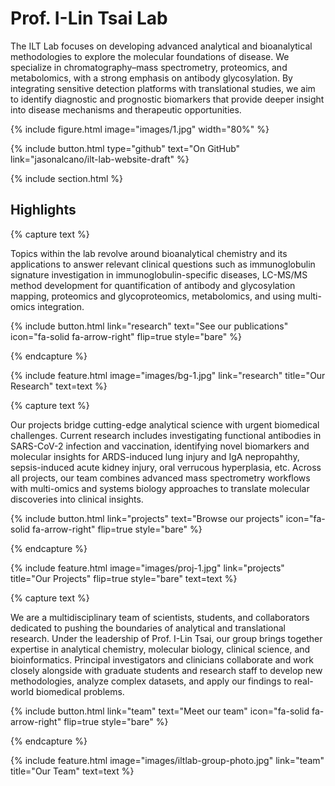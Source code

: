 ---
---

# Prof. I-Lin Tsai Lab

The ILT Lab focuses on developing advanced analytical and bioanalytical methodologies to explore the molecular foundations of disease. We specialize in chromatography–mass spectrometry, proteomics, and metabolomics, with a strong emphasis on antibody glycosylation. By integrating sensitive detection platforms with translational studies, we aim to identify diagnostic and prognostic biomarkers that provide deeper insight into disease mechanisms and therapeutic opportunities.

{% 
  include figure.html image="images/1.jpg" width="80%" 
%}

{%
  include button.html
  type="github"
  text="On GitHub"
  link="jasonalcano/ilt-lab-website-draft"
%}

{% include section.html %}

## Highlights

{% capture text %}

Topics within the lab revolve around bioanalytical chemistry and its applications to answer relevant clinical questions such as immunoglobulin signature investigation in immunoglobulin-specific diseases, LC-MS/MS method development for quantification of antibody and glycosylation mapping, proteomics and glycoproteomics, metabolomics, and using multi-omics integration.

{%
  include button.html
  link="research"
  text="See our publications"
  icon="fa-solid fa-arrow-right"
  flip=true
  style="bare"
%}

{% endcapture %}

{%
  include feature.html
  image="images/bg-1.jpg"
  link="research"
  title="Our Research"
  text=text
%}

{% capture text %}

Our projects bridge cutting-edge analytical science with urgent biomedical challenges. Current research includes investigating functional antibodies in SARS-CoV-2 infection and vaccination, identifying novel biomarkers and molecular insights for ARDS-induced lung injury and IgA nepropahthy, sepsis-induced acute kidney injury, oral verrucous hyperplasia, etc. Across all projects, our team combines advanced mass spectrometry workflows with multi-omics and systems biology approaches to translate molecular discoveries into clinical insights.

{%
  include button.html
  link="projects"
  text="Browse our projects"
  icon="fa-solid fa-arrow-right"
  flip=true
  style="bare"
%}

{% endcapture %}

{%
  include feature.html
  image="images/proj-1.jpg"
  link="projects"
  title="Our Projects"
  flip=true
  style="bare"
  text=text
%}

{% capture text %}

We are a multidisciplinary team of scientists, students, and collaborators dedicated to pushing the boundaries of analytical and translational research. Under the leadership of Prof. I-Lin Tsai, our group brings together expertise in analytical chemistry, molecular biology, clinical science, and bioinformatics. Principal investigators and clinicians collaborate and work closely alongside with graduate students and research staff to develop new methodologies, analyze complex datasets, and apply our findings to real-world biomedical problems.

{%
  include button.html
  link="team"
  text="Meet our team"
  icon="fa-solid fa-arrow-right"
  flip=true
  style="bare"
%}

{% endcapture %}

{%
  include feature.html
  image="images/iltlab-group-photo.jpg"
  link="team"
  title="Our Team"
  text=text
%}
